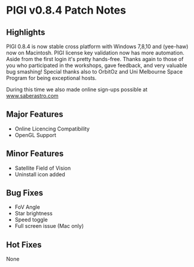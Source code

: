 # PIGI v0.8.4 Patch Notes

## Highlights
PIGI 0.8.4 is now stable cross platform with Windows 7,8,10 and (yee-haw) now on Macintosh. PIGI license key validation now has more automation. Aside from the first login it's pretty hands-free. Thanks again to those of you who participated in the workshops, gave feedback, and very valuable bug smashing! Special thanks also to OrbitOz and Uni Melbourne Space Program for being exceptional hosts.

During this time we also made online sign-ups possible at www.saberastro.com 

## Major Features
+ Online Licencing Compatibility
+ OpenGL Support

## Minor Features
+ Satellite Field of Vision
+ Uninstall icon added

## Bug Fixes
+ FoV Angle
+ Star brightness 
+ Speed toggle
+ Full screen issue (Mac only)

## Hot Fixes
None
